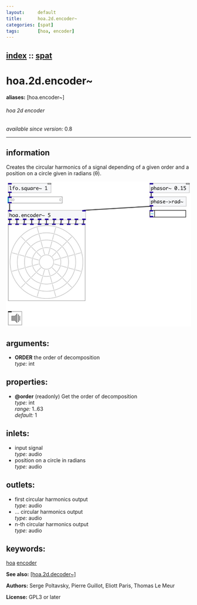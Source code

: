 ```yaml
---
layout:     default
title:      hoa.2d.encoder~
categories: [spat]
tags:       [hoa, encoder]
---
```

[index](index.html) :: [spat](category_spat.html)
---

# hoa.2d.encoder~
**aliases:** [hoa.encoder\~]


###### hoa 2d encoder

*available since version:* 0.8

---


## information
Creates the circular harmonics of a signal depending of a given order and a position on a circle given in radians (θ).


[![example](../examples/img/hoa.2d.encoder~.jpg)](../examples/pd/hoa.2d.encoder~.pd)



## arguments:

* **ORDER**
the order of decomposition<br>
_type:_ int<br>





## properties:

* **@order** (readonly)
Get the order of decomposition<br>
_type:_ int<br>
_range:_ 1..63<br>
_default:_ 1<br>



## inlets:

* input signal<br>
_type:_ audio
* position on a circle in radians<br>
_type:_ audio



## outlets:

* first circular harmonics output<br>
_type:_ audio
* ... circular harmonics output<br>
_type:_ audio
* n-th circular harmonics output<br>
_type:_ audio



## keywords:

[hoa](keywords/hoa.html)
[encoder](keywords/encoder.html)



**See also:**
[\[hoa.2d.decoder~\]](hoa.2d.decoder~.html)




**Authors:** Serge Poltavsky, Pierre Guillot, Eliott Paris, Thomas Le Meur




**License:** GPL3 or later





